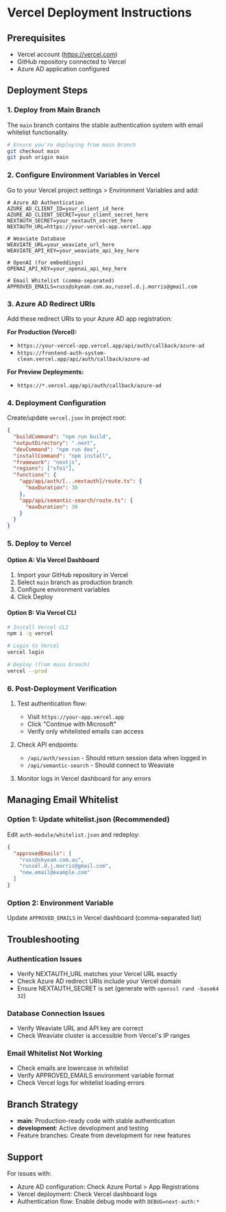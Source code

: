 # Vercel Deployment Instructions

## Prerequisites
- Vercel account (https://vercel.com)
- GitHub repository connected to Vercel
- Azure AD application configured

## Deployment Steps

### 1. Deploy from Main Branch
The `main` branch contains the stable authentication system with email whitelist functionality.

```bash
# Ensure you're deploying from main branch
git checkout main
git push origin main
```

### 2. Configure Environment Variables in Vercel

Go to your Vercel project settings > Environment Variables and add:

```env
# Azure AD Authentication
AZURE_AD_CLIENT_ID=your_client_id_here
AZURE_AD_CLIENT_SECRET=your_client_secret_here
NEXTAUTH_SECRET=your_nextauth_secret_here
NEXTAUTH_URL=https://your-vercel-app.vercel.app

# Weaviate Database
WEAVIATE_URL=your_weaviate_url_here
WEAVIATE_API_KEY=your_weaviate_api_key_here

# OpenAI (for embeddings)
OPENAI_API_KEY=your_openai_api_key_here

# Email Whitelist (comma-separated)
APPROVED_EMAILS=russ@skyeam.com.au,russel.d.j.morris@gmail.com
```

### 3. Azure AD Redirect URIs

Add these redirect URIs to your Azure AD app registration:

**For Production (Vercel):**
- `https://your-vercel-app.vercel.app/api/auth/callback/azure-ad`
- `https://frontend-auth-system-clean.vercel.app/api/auth/callback/azure-ad`

**For Preview Deployments:**
- `https://*.vercel.app/api/auth/callback/azure-ad`

### 4. Deployment Configuration

Create/update `vercel.json` in project root:

```json
{
  "buildCommand": "npm run build",
  "outputDirectory": ".next",
  "devCommand": "npm run dev",
  "installCommand": "npm install",
  "framework": "nextjs",
  "regions": ["sfo1"],
  "functions": {
    "app/api/auth/[...nextauth]/route.ts": {
      "maxDuration": 30
    },
    "app/api/semantic-search/route.ts": {
      "maxDuration": 30
    }
  }
}
```

### 5. Deploy to Vercel

#### Option A: Via Vercel Dashboard
1. Import your GitHub repository in Vercel
2. Select `main` branch as production branch
3. Configure environment variables
4. Click Deploy

#### Option B: Via Vercel CLI
```bash
# Install Vercel CLI
npm i -g vercel

# Login to Vercel
vercel login

# Deploy (from main branch)
vercel --prod
```

### 6. Post-Deployment Verification

1. Test authentication flow:
   - Visit `https://your-app.vercel.app`
   - Click "Continue with Microsoft"
   - Verify only whitelisted emails can access

2. Check API endpoints:
   - `/api/auth/session` - Should return session data when logged in
   - `/api/semantic-search` - Should connect to Weaviate

3. Monitor logs in Vercel dashboard for any errors

## Managing Email Whitelist

### Option 1: Update whitelist.json (Recommended)
Edit `auth-module/whitelist.json` and redeploy:

```json
{
  "approvedEmails": [
    "russ@skyeam.com.au",
    "russel.d.j.morris@gmail.com",
    "new.email@example.com"
  ]
}
```

### Option 2: Environment Variable
Update `APPROVED_EMAILS` in Vercel dashboard (comma-separated list)

## Troubleshooting

### Authentication Issues
- Verify NEXTAUTH_URL matches your Vercel URL exactly
- Check Azure AD redirect URIs include your Vercel domain
- Ensure NEXTAUTH_SECRET is set (generate with `openssl rand -base64 32`)

### Database Connection Issues
- Verify Weaviate URL and API key are correct
- Check Weaviate cluster is accessible from Vercel's IP ranges

### Email Whitelist Not Working
- Check emails are lowercase in whitelist
- Verify APPROVED_EMAILS environment variable format
- Check Vercel logs for whitelist loading errors

## Branch Strategy

- **main**: Production-ready code with stable authentication
- **development**: Active development and testing
- Feature branches: Create from development for new features

## Support

For issues with:
- Azure AD configuration: Check Azure Portal > App Registrations
- Vercel deployment: Check Vercel dashboard logs
- Authentication flow: Enable debug mode with `DEBUG=next-auth:*`